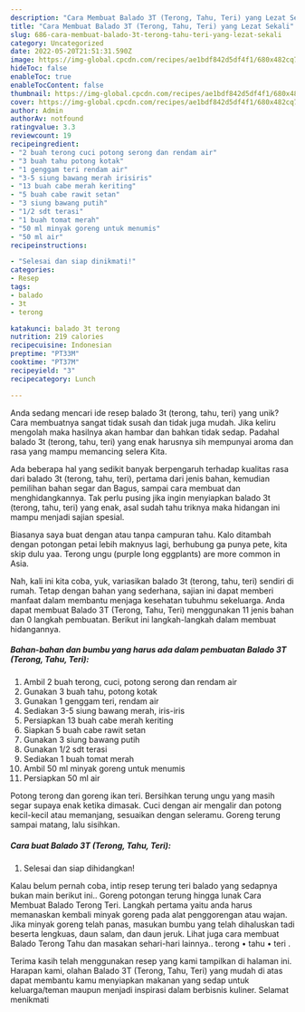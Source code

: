 ```yaml
---
description: "Cara Membuat Balado 3T (Terong, Tahu, Teri) yang Lezat Sekali"
title: "Cara Membuat Balado 3T (Terong, Tahu, Teri) yang Lezat Sekali"
slug: 686-cara-membuat-balado-3t-terong-tahu-teri-yang-lezat-sekali
category: Uncategorized
date: 2022-05-20T21:51:31.590Z
image: https://img-global.cpcdn.com/recipes/ae1bdf842d5df4f1/680x482cq70/balado-3t-terong-tahu-teri-foto-resep-utama.jpg
hideToc: false
enableToc: true
enableTocContent: false
thumbnail: https://img-global.cpcdn.com/recipes/ae1bdf842d5df4f1/680x482cq70/balado-3t-terong-tahu-teri-foto-resep-utama.jpg
cover: https://img-global.cpcdn.com/recipes/ae1bdf842d5df4f1/680x482cq70/balado-3t-terong-tahu-teri-foto-resep-utama.jpg
author: Admin
authorAv: notfound
ratingvalue: 3.3
reviewcount: 19
recipeingredient:
- "2 buah terong cuci potong serong dan rendam air"
- "3 buah tahu potong kotak"
- "1 genggam teri rendam air"
- "3-5 siung bawang merah irisiris"
- "13 buah cabe merah keriting"
- "5 buah cabe rawit setan"
- "3 siung bawang putih"
- "1/2 sdt terasi"
- "1 buah tomat merah"
- "50 ml minyak goreng untuk menumis"
- "50 ml air"
recipeinstructions:

- "Selesai dan siap dinikmati!"
categories:
- Resep
tags:
- balado
- 3t
- terong

katakunci: balado 3t terong 
nutrition: 219 calories
recipecuisine: Indonesian
preptime: "PT33M"
cooktime: "PT37M"
recipeyield: "3"
recipecategory: Lunch

---
```





Anda sedang mencari ide resep balado 3t (terong, tahu, teri) yang unik? Cara membuatnya sangat tidak susah dan tidak juga mudah. Jika keliru mengolah maka hasilnya akan hambar dan bahkan tidak sedap. Padahal balado 3t (terong, tahu, teri) yang enak harusnya sih mempunyai aroma dan rasa yang mampu memancing selera Kita.





Ada beberapa hal yang sedikit banyak berpengaruh terhadap kualitas rasa dari balado 3t (terong, tahu, teri), pertama dari jenis bahan, kemudian pemilihan bahan segar dan Bagus, sampai cara membuat dan menghidangkannya. Tak perlu pusing jika ingin menyiapkan balado 3t (terong, tahu, teri) yang enak,      asal sudah tahu triknya maka hidangan ini mampu menjadi sajian spesial.














Biasanya saya buat dengan atau tanpa campuran tahu. Kalo ditambah dengan potongan petai lebih maknyus lagi, berhubung ga punya pete, kita skip dulu yaa. Terong ungu (purple long eggplants) are more common in Asia.






Nah, kali ini kita coba, yuk, variasikan balado 3t (terong, tahu, teri) sendiri di rumah. Tetap dengan bahan yang sederhana, sajian ini dapat memberi manfaat dalam membantu menjaga kesehatan tubuhmu sekeluarga. Anda dapat membuat Balado 3T (Terong, Tahu, Teri) menggunakan 11 jenis bahan dan 0 langkah pembuatan. Berikut ini langkah-langkah dalam membuat hidangannya.

<!--inarticleads1-->

##### Bahan-bahan dan bumbu yang harus ada dalam pembuatan Balado 3T (Terong, Tahu, Teri):

1. Ambil 2 buah terong, cuci, potong serong dan rendam air
1. Gunakan 3 buah tahu, potong kotak
1. Gunakan 1 genggam teri, rendam air
1. Sediakan 3-5 siung bawang merah, iris-iris
1. Persiapkan 13 buah cabe merah keriting
1. Siapkan 5 buah cabe rawit setan
1. Gunakan 3 siung bawang putih
1. Gunakan 1/2 sdt terasi
1. Sediakan 1 buah tomat merah
1. Ambil 50 ml minyak goreng untuk menumis
1. Persiapkan 50 ml air


Potong terong dan goreng ikan teri. Bersihkan terung ungu yang masih segar supaya enak ketika dimasak. Cuci dengan air mengalir dan potong kecil-kecil atau memanjang, sesuaikan dengan seleramu. Goreng terung sampai matang, lalu sisihkan. 

<!--inarticleads2-->

##### Cara buat Balado 3T (Terong, Tahu, Teri):


1. Selesai dan siap dihidangkan!

Kalau belum pernah coba, intip resep terung teri balado yang sedapnya bukan main berikut ini.. Goreng potongan terung hingga lunak Cara Membuat Balado Terong Teri. Langkah pertama yaitu anda harus memanaskan kembali minyak goreng pada alat penggorengan atau wajan. Jika minyak goreng telah panas, masukan bumbu yang telah dihaluskan tadi beserta lengkuas, daun salam, dan daun jeruk. Lihat juga cara membuat Balado Terong Tahu dan masakan sehari-hari lainnya.. terong • tahu • teri . 

Terima kasih telah menggunakan resep yang kami tampilkan di halaman ini. Harapan kami, olahan Balado 3T (Terong, Tahu, Teri) yang mudah di atas dapat membantu kamu menyiapkan makanan yang sedap untuk keluarga/teman maupun menjadi inspirasi dalam berbisnis kuliner. Selamat menikmati
